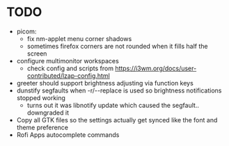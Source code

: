 # TODO
- picom:
  - fix nm-applet menu corner shadows
  - sometimes firefox corners are not rounded when it fills half the screen
- configure multimonitor workspaces
  - check config and scripts from https://i3wm.org/docs/user-contributed/lzap-config.html
- greeter should support brightness adjusting via function keys
- dunstify segfaults when -r/--replace is used so brightness notifications stopped working
  - turns out it was libnotify update which caused the segfault.. downgraded it
- Copy all GTK files so the settings actually get synced like the font and theme preference
- Rofi Apps autocomplete commands

